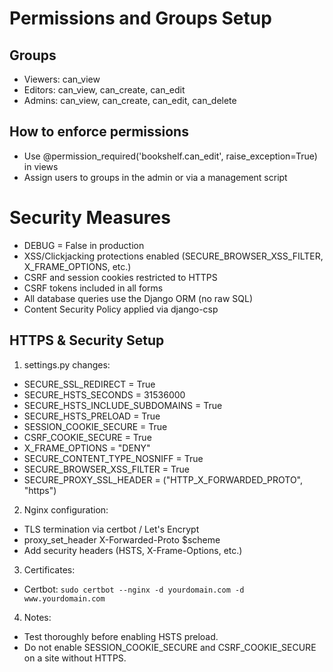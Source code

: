 # Permissions and Groups Setup

## Groups
- Viewers: can_view
- Editors: can_view, can_create, can_edit
- Admins: can_view, can_create, can_edit, can_delete

## How to enforce permissions
- Use @permission_required('bookshelf.can_edit', raise_exception=True) in views
- Assign users to groups in the admin or via a management script


# Security Measures
- DEBUG = False in production
- XSS/Clickjacking protections enabled (SECURE_BROWSER_XSS_FILTER, X_FRAME_OPTIONS, etc.)
- CSRF and session cookies restricted to HTTPS
- CSRF tokens included in all forms
- All database queries use the Django ORM (no raw SQL)
- Content Security Policy applied via django-csp

HTTPS & Security Setup
----------------------

1) settings.py changes:
 - SECURE_SSL_REDIRECT = True
 - SECURE_HSTS_SECONDS = 31536000
 - SECURE_HSTS_INCLUDE_SUBDOMAINS = True
 - SECURE_HSTS_PRELOAD = True
 - SESSION_COOKIE_SECURE = True
 - CSRF_COOKIE_SECURE = True
 - X_FRAME_OPTIONS = "DENY"
 - SECURE_CONTENT_TYPE_NOSNIFF = True
 - SECURE_BROWSER_XSS_FILTER = True
 - SECURE_PROXY_SSL_HEADER = ("HTTP_X_FORWARDED_PROTO", "https")

2) Nginx configuration:
 - TLS termination via certbot / Let's Encrypt
 - proxy_set_header X-Forwarded-Proto $scheme
 - Add security headers (HSTS, X-Frame-Options, etc.)

3) Certificates:
 - Certbot: `sudo certbot --nginx -d yourdomain.com -d www.yourdomain.com`

4) Notes:
 - Test thoroughly before enabling HSTS preload.
 - Do not enable SESSION_COOKIE_SECURE and CSRF_COOKIE_SECURE on a site without HTTPS.
